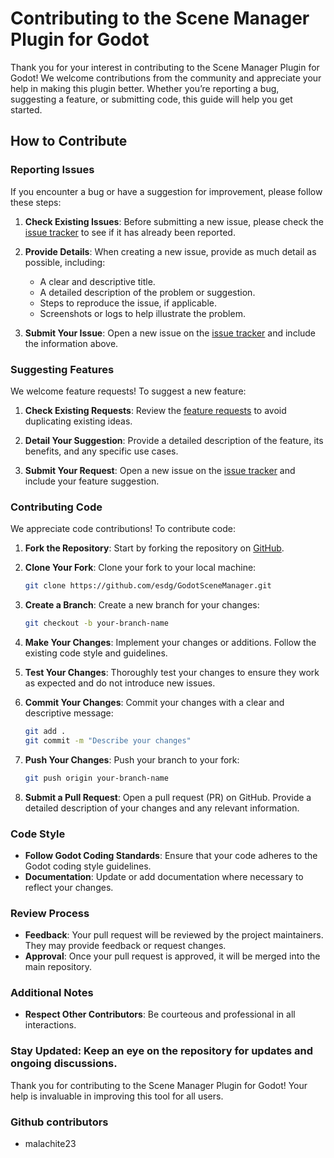 # Contributing to the Scene Manager Plugin for Godot

Thank you for your interest in contributing to the Scene Manager Plugin for Godot! We welcome contributions from the community and appreciate your help in making this plugin better. Whether you’re reporting a bug, suggesting a feature, or submitting code, this guide will help you get started.

## How to Contribute

### Reporting Issues

If you encounter a bug or have a suggestion for improvement, please follow these steps:

1. **Check Existing Issues**: Before submitting a new issue, please check the [issue tracker](https://github.com/esdg/GodotSceneManager/issues) to see if it has already been reported.

2. **Provide Details**: When creating a new issue, provide as much detail as possible, including:
   - A clear and descriptive title.
   - A detailed description of the problem or suggestion.
   - Steps to reproduce the issue, if applicable.
   - Screenshots or logs to help illustrate the problem.

3. **Submit Your Issue**: Open a new issue on the [issue tracker](https://github.com/esdg/GodotSceneManager/issues) and include the information above.

### Suggesting Features

We welcome feature requests! To suggest a new feature:

1. **Check Existing Requests**: Review the [feature requests](https://github.com/esdg/GodotSceneManager/issues) to avoid duplicating existing ideas.

2. **Detail Your Suggestion**: Provide a detailed description of the feature, its benefits, and any specific use cases.

3. **Submit Your Request**: Open a new issue on the [issue tracker](https://github.com/esdg/GodotSceneManager/issues) and include your feature suggestion.

### Contributing Code

We appreciate code contributions! To contribute code:

1. **Fork the Repository**: Start by forking the repository on [GitHub](https://github.com/esdg/GodotSceneManager/fork).

2. **Clone Your Fork**: Clone your fork to your local machine:
   ```bash
   git clone https://github.com/esdg/GodotSceneManager.git
   ```
3. **Create a Branch**: Create a new branch for your changes:
    ```bash
    git checkout -b your-branch-name
    ```
    
4. **Make Your Changes**: Implement your changes or additions. Follow the existing code style and guidelines.

5. **Test Your Changes**: Thoroughly test your changes to ensure they work as expected and do not introduce new issues.

6. **Commit Your Changes**: Commit your changes with a clear and descriptive message:
    ```bash
    git add .
    git commit -m "Describe your changes"
    ```

7. **Push Your Changes**: Push your branch to your fork:
    ```bash
    git push origin your-branch-name
    ```
8. **Submit a Pull Request**: Open a pull request (PR) on GitHub. Provide a detailed description of your changes and any relevant information.

### Code Style
- **Follow Godot Coding Standards**: Ensure that your code adheres to the Godot coding style guidelines.
- **Documentation**: Update or add documentation where necessary to reflect your changes.
    
### Review Process
- **Feedback**: Your pull request will be reviewed by the project maintainers. They may provide feedback or request changes.
- **Approval**: Once your pull request is approved, it will be merged into the main repository.

### Additional Notes
- **Respect Other Contributors**: Be courteous and professional in all interactions.

### Stay Updated: Keep an eye on the repository for updates and ongoing discussions.
Thank you for contributing to the Scene Manager Plugin for Godot! Your help is invaluable in improving this tool for all users.

### Github contributors
- malachite23
